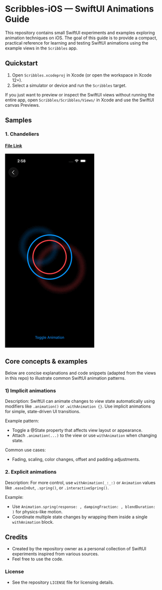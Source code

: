 # Scribbles-iOS — SwiftUI Animations Guide

This repository contains small SwiftUI experiments and examples exploring animation techniques on iOS. The goal of this guide is to provide a compact, practical reference for learning and testing SwiftUI animations using the example views in the `Scribbles` app.


## Quickstart
1. Open `Scribbles.xcodeproj` in Xcode (or open the workspace in Xcode 12+).
2. Select a simulator or device and run the `Scribbles` target.

If you just want to preview or inspect the SwiftUI views without running the entire app, open `Scribbles/Scribbles/Views/` in Xcode and use the SwiftUI canvas Previews.

## Samples
### 1. Chandeliers
#### [File Link](Scribbles/Scribbles/Views/Chandeliers.swift)
![Chandeliers demo](Assets/Chandeliers.gif)

## Core concepts & examples
Below are concise explanations and code snippets (adapted from the views in this repo) to illustrate common SwiftUI animation patterns.

### 1) Implicit animations

Description: SwiftUI can animate changes to view state automatically using modifiers like `.animation()` or `.withAnimation {}`. Use implicit animations for simple, state-driven UI transitions.

Example pattern:

- Toggle a @State property that affects view layout or appearance.
- Attach `.animation(...)` to the view or use `withAnimation` when changing state.

Common use cases:
- Fading, scaling, color changes, offset and padding adjustments.

### 2. Explicit animations

Description: For more control, use `withAnimation(_:_:)` or `Animation` values like `.easeInOut`, `.spring()`, or `.interactiveSpring()`.

Example:

- Use `Animation.spring(response: , dampingFraction: , blendDuration: )` for physics-like motion.
- Coordinate multiple state changes by wrapping them inside a single `withAnimation` block.


## Credits
- Created by the repository owner as a personal collection of SwiftUI experiments inspired from various sources.
- Feel free to use the code.

### License
- See the repository `LICENSE` file for licensing details.

